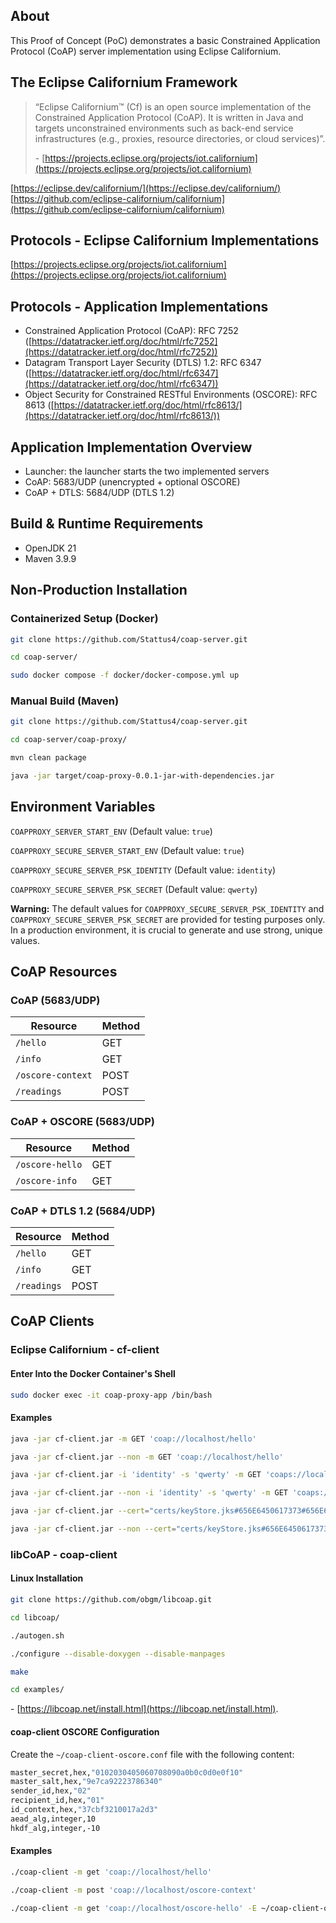 ## About

This Proof of Concept (PoC) demonstrates a basic Constrained Application Protocol (CoAP) server implementation using Eclipse Californium.

## The Eclipse Californium Framework

> “Eclipse Californium™ (Cf) is an open source implementation of the Constrained Application Protocol (CoAP). It is written in Java and targets unconstrained environments such as back-end service infrastructures (e.g., proxies, resource directories, or cloud services)”.
>
> \- [https://projects.eclipse.org/projects/iot.californium](https://projects.eclipse.org/projects/iot.californium)

[https://eclipse.dev/californium/](https://eclipse.dev/californium/)  
[https://github.com/eclipse-californium/californium](https://github.com/eclipse-californium/californium)

## Protocols - Eclipse Californium Implementations

[https://projects.eclipse.org/projects/iot.californium](https://projects.eclipse.org/projects/iot.californium)

## Protocols - Application Implementations

* Constrained Application Protocol (CoAP): RFC 7252 ([https://datatracker.ietf.org/doc/html/rfc7252](https://datatracker.ietf.org/doc/html/rfc7252))
* Datagram Transport Layer Security (DTLS) 1.2: RFC 6347 ([https://datatracker.ietf.org/doc/html/rfc6347](https://datatracker.ietf.org/doc/html/rfc6347))
* Object Security for Constrained RESTful Environments (OSCORE): RFC 8613 ([https://datatracker.ietf.org/doc/html/rfc8613/](https://datatracker.ietf.org/doc/html/rfc8613/))

## Application Implementation Overview

* Launcher: the launcher starts the two implemented servers
* CoAP: 5683/UDP (unencrypted + optional OSCORE)
* CoAP + DTLS: 5684/UDP (DTLS 1.2)

## Build & Runtime Requirements

* OpenJDK 21
* Maven 3.9.9

## Non-Production Installation

### Containerized Setup (Docker)

```bash
git clone https://github.com/Stattus4/coap-server.git
```
```bash
cd coap-server/
```
```bash
sudo docker compose -f docker/docker-compose.yml up
```

### Manual Build (Maven)

```bash
git clone https://github.com/Stattus4/coap-server.git
```
```bash
cd coap-server/coap-proxy/
```
```bash
mvn clean package
```
```bash
java -jar target/coap-proxy-0.0.1-jar-with-dependencies.jar
```

## Environment Variables

`COAPPROXY_SERVER_START_ENV` (Default value: `true`)

`COAPPROXY_SECURE_SERVER_START_ENV` (Default value: `true`)

`COAPPROXY_SECURE_SERVER_PSK_IDENTITY` (Default value: `identity`)

`COAPPROXY_SECURE_SERVER_PSK_SECRET` (Default value: `qwerty`)

**Warning:** The default values for `COAPPROXY_SECURE_SERVER_PSK_IDENTITY` and `COAPPROXY_SECURE_SERVER_PSK_SECRET` are provided for testing purposes only. In a production environment, it is crucial to generate and use strong, unique values.

## CoAP Resources

### CoAP (5683/UDP)

| Resource | Method |
| --- | --- |
| `/hello` | GET |
| `/info` | GET |
| `/oscore-context` | POST |
| `/readings` | POST |

### CoAP + OSCORE (5683/UDP)

| Resource | Method |
| --- | --- |
| `/oscore-hello` | GET |
| `/oscore-info` | GET |

### CoAP + DTLS 1.2 (5684/UDP)

| Resource | Method |
| --- | --- |
| `/hello` | GET |
| `/info` | GET |
| `/readings` | POST |

## CoAP Clients

### Eclipse Californium - cf-client

#### Enter Into the Docker Container's Shell

```bash
sudo docker exec -it coap-proxy-app /bin/bash
```

#### Examples

```bash
java -jar cf-client.jar -m GET 'coap://localhost/hello'
```
```bash
java -jar cf-client.jar --non -m GET 'coap://localhost/hello'
```
```bash
java -jar cf-client.jar -i 'identity' -s 'qwerty' -m GET 'coaps://localhost/hello'
```
```bash
java -jar cf-client.jar --non -i 'identity' -s 'qwerty' -m GET 'coaps://localhost/hello'
```
```bash
java -jar cf-client.jar --cert="certs/keyStore.jks#656E6450617373#656E6450617373#server" -m GET 'coaps://localhost/hello'
```
```bash
java -jar cf-client.jar --non --cert="certs/keyStore.jks#656E6450617373#656E6450617373#server" -m GET 'coaps://localhost/hello'
```

### libCoAP - coap-client

#### Linux Installation

```bash
git clone https://github.com/obgm/libcoap.git
```
```bash
cd libcoap/
```
```bash
./autogen.sh
```
```bash
./configure --disable-doxygen --disable-manpages
```
```bash
make
```
```bash
cd examples/
```

\- [https://libcoap.net/install.html](https://libcoap.net/install.html).

#### coap-client OSCORE Configuration

Create the `~/coap-client-oscore.conf` file with the following content:

```bash
master_secret,hex,"0102030405060708090a0b0c0d0e0f10"
master_salt,hex,"9e7ca92223786340"
sender_id,hex,"02"
recipient_id,hex,"01"
id_context,hex,"37cbf3210017a2d3"
aead_alg,integer,10
hkdf_alg,integer,-10
```

#### Examples

```bash
./coap-client -m get 'coap://localhost/hello'
```
```bash
./coap-client -m post 'coap://localhost/oscore-context'
```
```bash
./coap-client -m get 'coap://localhost/oscore-hello' -E ~/coap-client-oscore.conf,/tmp/seq_file
```
